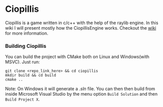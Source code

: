 <h1>Ciopillis</h1>

Ciopillis is a game written in c/c++ with the help of the raylib engine. In this wiki I will present mostly how the CiopillisEngine works. Checkout the <a href="https://github.com/firststef/Ciopillis/wiki">wiki</a> for more information.

<h3>Building Ciopillis</h3>
You can build the project with CMake both on Linux and Windows(with MSVC). Just run:

```shell
git clone <repo_link_here> && cd ciopillis
mkdir build && cd build
cmake ..
```

Note: On Windows it will generate a *.sln* file. You can then then build from inside Microsoft Visual Studio by the menu option `Build Solution` and then `Build Project X`.
